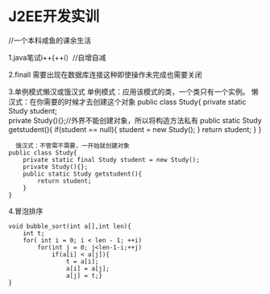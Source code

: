 ﻿# J2EE开发实训

//一个本科咸鱼的课余生活

1.java笔试i++(++i）//自增自减

2.finall 需要出现在数据库连接这种即使操作未完成也需要关闭

3.单例模式懒汉或饿汉式
      单例模式：应用该模式的类，一个类只有一个实例。
      懒汉式：在你需要的时候才去创建这个对象
	public class Study{
		private static Study student;	
		private Study(){};//外界不能创建对象，所以将构造方法私有
		public static Study getstudent(){
			if(student == null){
				student = new Study();
			}
			return student;
		}
	}

      饿汉式：不管需不需要，一开始就创建对象
	public class Study{
		private static final Study student = new Study();
		private Study(){};
		public static Study getstudent(){
			return student;
		}
	} 

4.冒泡排序

	void bubble_sort(int a[],int len){
		int t;
		for( int i = 0; i < len - 1; ++i)
			for(int j = 0; j<len-1-i;++j)
				if(a[i] < a[j]){
					t = a[i];
					a[i] = a[j];
					a[j] = t;}
	}